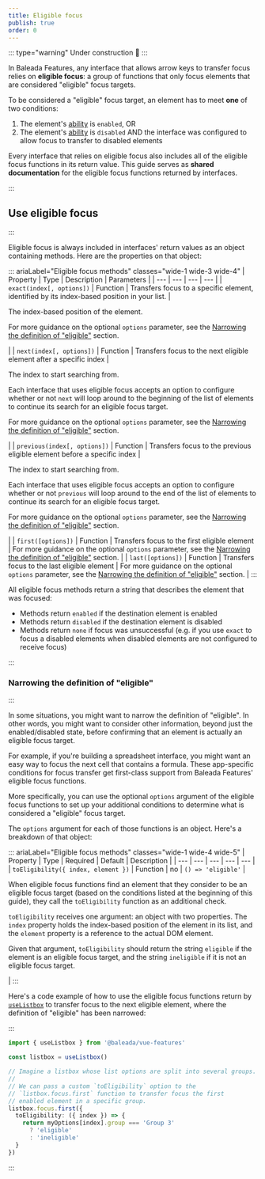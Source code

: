 ```yaml
---
title: Eligible focus
publish: true
order: 0
---
```


::: type="warning"
Under construction 🚧
:::

In Baleada Features, any interface that allows arrow keys to transfer focus relies on **eligible focus**: a group of functions that only focus elements that are considered "eligible" focus targets.

To be considered a "eligible" focus target, an element has to meet **one** of two conditions:
1. The element's [ability](/docs/features/ability) is `enabled`, OR
2. The element's [ability](/docs/features/ability) is `disabled` AND the interface was configured to allow focus to transfer to disabled elements

Every interface that relies on eligible focus also includes all of the eligible focus functions in its return value. This guide serves as **shared documentation** for the eligible focus functions returned by interfaces.


:::
## Use eligible focus
:::

Eligible focus is always included in interfaces' return values as an object containing methods. Here are the properties on that object:

::: ariaLabel="Eligible focus methods" classes="wide-1 wide-3 wide-4"
| Property | Type | Description | Parameters |
| --- | --- | --- | --- |
| `exact(index[, options])` | Function | Transfers focus to a specific element, identified by its index-based position in your list. | <p>The index-based position of the element.</p><p>For more guidance on the optional `options` parameter, see the [Narrowing the definition of "eligible"](#narrowing-the-definition-of-eligible) section.</p> |
| `next(index[, options])` | Function | Transfers focus to the next eligible element after a specific index | <p>The index to start searching from.</p><p>Each interface that uses eligible focus accepts an option to configure whether or not `next` will loop around to the beginning of the list of elements to continue its search for an eligible focus target.</p><p>For more guidance on the optional `options` parameter, see the [Narrowing the definition of "eligible"](#narrowing-the-definition-of-eligible) section.</p> |
| `previous(index[, options])` | Function | Transfers focus to the previous eligible element before a specific index | <p>The index to start searching from.</p><p>Each interface that uses eligible focus accepts an option to configure whether or not `previous` will loop around to the end of the list of elements to continue its search for an eligible focus target.</p><p>For more guidance on the optional `options` parameter, see the [Narrowing the definition of "eligible"](#narrowing-the-definition-of-eligible) section.</p> |
| `first([options])` | Function | Transfers focus to the first eligible element | For more guidance on the optional `options` parameter, see the [Narrowing the definition of "eligible"](#narrowing-the-definition-of-eligible) section. |
| `last([options])` | Function | Transfers focus to the last eligible element | For more guidance on the optional `options` parameter, see the [Narrowing the definition of "eligible"](#narrowing-the-definition-of-eligible) section. |
:::

All eligible focus methods return a string that describes the element that was focused:
- Methods return `enabled` if the destination element is enabled
- Methods return `disabled` if the destination element is disabled
- Methods return `none` if focus was unsuccessful (e.g. if you use `exact` to focus a disabled elements when disabled elements are not configured to receive focus)


:::
### Narrowing the definition of "eligible" 
:::

In some situations, you might want to narrow the definition of "eligible". In other words, you might want to consider other information, beyond just the enabled/disabled state, before confirming that an element is actually an eligible focus target.

For example, if you're building a spreadsheet interface, you might want an easy way to focus the next cell that contains a formula. These app-specific conditions for focus transfer get first-class support from Baleada Features' eligible focus functions.

More specifically, you can use the optional `options` argument of the eligible focus functions to set up your additional conditions to determine what is considered a "eligible" focus target.

The `options` argument for each of those functions is an object. Here's a breakdown of that object:

::: ariaLabel="Eligible focus methods" classes="wide-1 wide-4 wide-5"
| Property | Type | Required | Default | Description |
| --- | --- | --- | --- | --- |
| `toEligibility({ index, element })` | Function | no | `() => 'eligible'` | <p>When eligible focus functions find an element that they consider to be an eligible focus target (based on the conditions listed at the beginning of this guide), they call the `toEligibility` function as an additional check.</p><p>`toEligibility` receives one argument: an object with two properties. The `index` property holds the index-based position of the element in its list, and the `element` property is a reference to the actual DOM element.</p><p>Given that argument, `toEligibility` should return the string `eligible` if the element is an eligible focus target, and the string `ineligible` if it is not an eligible focus target.</p> |
:::

Here's a code example of how to use the eligible focus functions return by [`useListbox`](/docs/features/interfaces/listbox) to transfer focus to the next eligible element, where the definition of "eligible" has been narrowed:

:::
```ts
import { useListbox } from '@baleada/vue-features'

const listbox = useListbox()

// Imagine a listbox whose list options are split into several groups.
//
// We can pass a custom `toEligibility` option to the 
// `listbox.focus.first` function to transfer focus the first
// enabled element in a specific group.
listbox.focus.first({
  toEligibility: ({ index }) => {
    return myOptions[index].group === 'Group 3'
      ? 'eligible'
      : 'ineligible'
  }
})
```
:::
